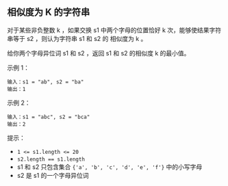 ## 相似度为 K 的字符串

对于某些非负整数 k ，如果交换 s1 中两个字母的位置恰好 k 次，能够使结果字符串等于 s2 ，则认为字符串 s1 和 s2 的 相似度为 k 。

给你两个字母异位词 s1 和 s2 ，返回 s1 和 s2 的相似度 k 的最小值。

示例 1：

```
输入：s1 = "ab", s2 = "ba"
输出：1
```

示例 2：

```
输入：s1 = "abc", s2 = "bca"
输出：2
```

提示：

* `1 <= s1.length <= 20`
* `s2.length == s1.length`
* s1 和 s2  只包含集合 `{'a', 'b', 'c', 'd', 'e', 'f'}` 中的小写字母
* s2 是 s1 的一个字母异位词